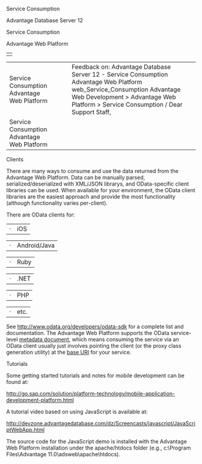 Service Consumption




Advantage Database Server 12  

Service Consumption

Advantage Web Platform

|  |
| --- |
|  |

|  |  |  |  |  |
| --- | --- | --- | --- | --- |
| Service Consumption  Advantage Web Platform |  |  | Feedback on: Advantage Database Server 12 - Service Consumption Advantage Web Platform web\_Service\_Consumption Advantage Web Development > Advantage Web Platform > Service Consumption / Dear Support Staff, |  |
| Service Consumption  Advantage Web Platform |  |  |  |  |

Clients

There are many ways to consume and use the data returned from the Advantage Web Platform. Data can be manually parsed, serialized/deserialized with XML/JSON librarys, and OData-specific client libraries can be used. When available for your environment, the OData client libraries are the easiest approach and provide the most functionality (although functionality varies per-client).

There are OData clients for:

|  |  |
| --- | --- |
| · | iOS |

|  |  |
| --- | --- |
| · | Android/Java |

|  |  |
| --- | --- |
| · | Ruby |

|  |  |
| --- | --- |
| · | .NET |

|  |  |
| --- | --- |
| · | PHP |

|  |  |
| --- | --- |
| · | etc. |

See <http://www.odata.org/developers/odata-sdk> for a complete list and documentation. The Advantage Web Platform supports the OData service-level [metadata document](web_metadata.htm), which means consuming the service via an OData client usually just involves pointing the client (or the proxy class generation utility) at the [base URI](web_uri_format.htm) for your service.

Tutorials

Some getting started tutorials and notes for mobile development can be found at:

<http://go.sap.com/solution/platform-technology/mobile-application-development-platform.html>

A tutorial video based on using JavaScript is available at:

<http://devzone.advantagedatabase.com/dz/Screencasts/javascript/JavaScriptWebApp.html>

The source code for the JavaScript demo is installed with the Advantage Web Platform installation under the apache/htdocs folder (e.g., c:\Program Files\Advantage 11.0\adsweb\apache\htdocs).